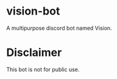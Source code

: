 # vision-bot
A multipurpose discord bot named Vision.

# Disclaimer
This bot is not for public use.
